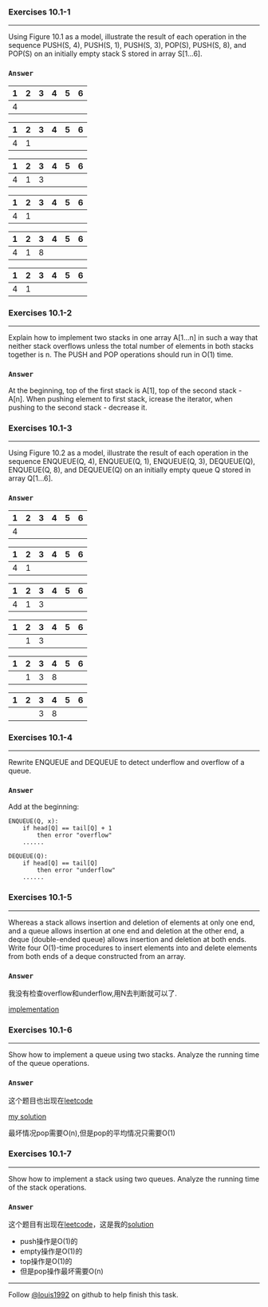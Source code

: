 ### Exercises 10.1-1
***
Using Figure 10.1 as a model, illustrate the result of each operation in the sequence PUSH(S, 4), PUSH(S, 1), PUSH(S, 3), POP(S), PUSH(S, 8), and POP(S) on an initially empty stack S stored in array S[1...6].


### `Answer`
1 |2| 3 |4 |5 |6|
:---:|:---:|:---:|:---:|:---:|:---:
4 | 

1 |2| 3 |4 |5 |6|
:---:|:---:|:---:|:---:|:---:|:---:
4 | 1 |

1 |2| 3 |4 |5 |6|
:---:|:---:|:---:|:---:|:---:|:---:
4 | 1 |3

1 |2| 3 |4 |5 |6|
:---:|:---:|:---:|:---:|:---:|:---:
4 | 1 

1 |2| 3 |4 |5 |6|
:---:|:---:|:---:|:---:|:---:|:---:
4 | 1 | 8

1 |2| 3 |4 |5 |6|
:---:|:---:|:---:|:---:|:---:|:---:
4 | 1 


### Exercises 10.1-2
***
Explain how to implement two stacks in one array A[1...n] in such a way that neither stack overflows unless the total number of elements in both stacks together is n. The PUSH and POP operations should run in O(1) time.

### `Answer`
At the beginning, top of the first stack is A[1], top of the second stack - A[n]. When pushing element to first stack, icrease the iterator, when pushing to the second stack - decrease it.

### Exercises 10.1-3
***
Using Figure 10.2 as a model, illustrate the result of each operation in the sequence ENQUEUE(Q, 4), ENQUEUE(Q, 1), ENQUEUE(Q, 3), DEQUEUE(Q), ENQUEUE(Q, 8), and DEQUEUE(Q) on an initially empty queue Q stored in array Q[1...6].

### `Answer`
1 |2| 3 |4 |5 |6|
:---:|:---:|:---:|:---:|:---:|:---:
4 | 

1 |2| 3 |4 |5 |6|
:---:|:---:|:---:|:---:|:---:|:---:
4 | 1 |

1 |2| 3 |4 |5 |6|
:---:|:---:|:---:|:---:|:---:|:---:
4 | 1 | 3

1 |2| 3 |4 |5 |6|
:---:|:---:|:---:|:---:|:---:|:---:
| | 1 | 3 
 
 1 |2| 3 |4 |5 |6|
:---:|:---:|:---:|:---:|:---:|:---:
|  | 1 | 3 | 8
 
 1 |2| 3 |4 |5 |6|
:---:|:---:|:---:|:---:|:---:|:---:
|  |  | 3 |8

### Exercises 10.1-4
***
Rewrite ENQUEUE and DEQUEUE to detect underflow and overflow of a queue.

### `Answer`
Add at the beginning:

	ENQUEUE(Q, x):
		if head[Q] == tail[Q] + 1
			then error "overflow"
		......
		
	DEQUEUE(Q):
		if head[Q] == tail[Q]
			then error "underflow"
		......


### Exercises 10.1-5
***
Whereas a stack allows insertion and deletion of elements at only one end, and a queue allows insertion at one end and deletion at the other end, a deque (double-ended queue) allows insertion and deletion at both ends. Write four O(1)-time procedures to insert elements into and delete elements from both ends of a deque constructed from an array.

### `Answer`
我没有检查overflow和underflow,用N去判断就可以了.

[implementation](./exercise_code/deque.py)

### Exercises 10.1-6
***
Show how to implement a queue using two stacks. Analyze the running time of the queue operations.

### `Answer`
这个题目也出现在[leetcode](https://leetcode.com/problems/implement-queue-using-stacks/)

[my solution](https://github.com/gzc/leetcode/blob/master/cpp/231-240/Implement%20Queue%20using%20Stacks.cpp)

最坏情况pop需要O(n),但是pop的平均情况只需要O(1)

### Exercises 10.1-7
***
Show how to implement a stack using two queues. Analyze the running time of the stack operations.

### `Answer`
这个题目有出现在[leetcode](https://leetcode.com/problems/implement-stack-using-queues/)，这是我的[solution](https://github.com/gzc/leetcode/blob/master/cpp/221-230/Implement%20Stack%20using%20Queues.cpp)

* push操作是O(1)的
* empty操作是O(1)的
* top操作是O(1)的
* 但是pop操作最坏需要O(n)


***
Follow [@louis1992](https://github.com/gzc) on github to help finish this task.

